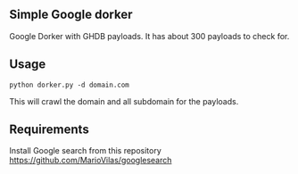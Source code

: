 ## Simple Google dorker
Google Dorker with GHDB payloads. It has about 300 payloads to check for.

## Usage
```
python dorker.py -d domain.com
```
This will crawl the domain and all subdomain for the payloads.

## Requirements
Install Google search from this repository
https://github.com/MarioVilas/googlesearch
